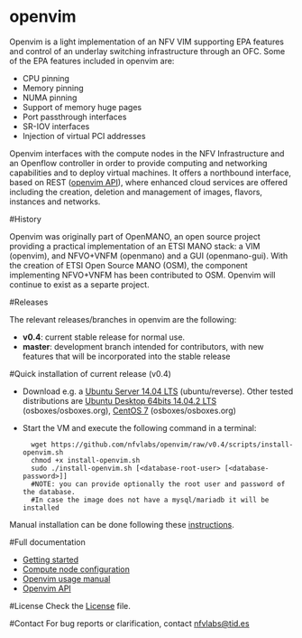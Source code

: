 # openvim
Openvim is a light implementation of an NFV VIM supporting EPA features and control of an underlay switching infrastructure through an OFC. Some of the EPA features included in openvim are:
- CPU pinning
- Memory pinning
- NUMA pinning
- Support of memory huge pages
- Port passthrough interfaces
- SR-IOV interfaces
- Injection of virtual PCI addresses

Openvim interfaces with the compute nodes in the NFV Infrastructure and an Openflow controller in order to provide computing and networking capabilities and to deploy virtual machines. It offers a northbound interface, based on REST ([openvim API](http://github.com/nfvlabs/openvim/raw/master/docs/openvim-api-0.6.pdf "openvim API")), where enhanced cloud services are offered including the creation, deletion and management of images, flavors, instances and networks. 

#History

Openvim was originally part of OpenMANO, an open source project providing a practical implementation of an ETSI MANO stack: a VIM (openvim), and NFVO+VNFM (openmano) and a GUI (openmano-gui). With the creation of ETSI Open Source MANO (OSM), the component implementing NFVO+VNFM has been contributed to OSM. Openvim will continue to exist as a separte project.

#Releases

The relevant releases/branches in openvim are the following:

- **v0.4**: current stable release for normal use.
- **master**: development branch intended for contributors, with new features that will be incorporated into the stable release

#Quick installation of current release (v0.4)

- Download e.g. a [Ubuntu Server 14.04 LTS](http://virtualboxes.org/images/ubuntu-server) (ubuntu/reverse). Other tested distributions are [Ubuntu Desktop 64bits 14.04.2 LTS](http://sourceforge.net/projects/osboxes/files/vms/vbox/Ubuntu/14.04/14.04.2/Ubuntu_14.04.2-64bit.7z/download) (osboxes/osboxes.org), [CentOS 7](http://sourceforge.net/projects/osboxes/files/vms/vbox/CentOS/CentOS_7-x86_64.7z/download) (osboxes/osboxes.org)
- Start the VM and execute the following command in a terminal:

        wget https://github.com/nfvlabs/openvim/raw/v0.4/scripts/install-openvim.sh
        chmod +x install-openvim.sh
        sudo ./install-openvim.sh [<database-root-user> [<database-password>]]
        #NOTE: you can provide optionally the root user and password of the database.
        #In case the image does not have a mysql/mariadb it will be installed

Manual installation can be done following these [instructions](https://github.com/nfvlabs/openvim/wiki/Getting-started#manual-installation). 

#Full documentation
- [Getting started](https://github.com/nfvlabs/openvim/wiki/Getting-started "getting started")
- [Compute node configuration](https://github.com/nfvlabs/openvim/wiki/Compute-node-configuration "compute node configuration")
- [Openvim usage manual](https://github.com/nfvlabs/openvim/wiki/openvim-usage  "openvim usage manual")
- [Openvim API](https://github.com/nfvlabs/openvim/raw/master/docs/openvim-api-0.6.pdf "openvim API")

#License
Check the [License](https://github.com/nfvlabs/openvim/blob/master/LICENSE "license") file.

#Contact
For bug reports or clarification, contact [nfvlabs@tid.es](mailto:nfvlabs@tid.es "nfvlabs")

